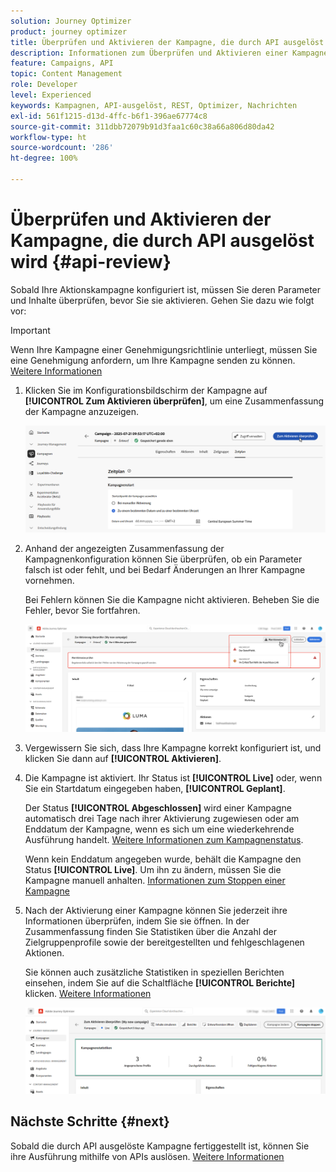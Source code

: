 ```yaml
---
solution: Journey Optimizer
product: journey optimizer
title: Überprüfen und Aktivieren der Kampagne, die durch API ausgelöst wird
description: Informationen zum Überprüfen und Aktivieren einer Kampagne, die durch API ausgelöst wird.
feature: Campaigns, API
topic: Content Management
role: Developer
level: Experienced
keywords: Kampagnen, API-ausgelöst, REST, Optimizer, Nachrichten
exl-id: 561f1215-d13d-4ffc-b6f1-396ae67774c8
source-git-commit: 311dbb72079b91d3faa1c60c38a66a806d80da42
workflow-type: ht
source-wordcount: '286'
ht-degree: 100%

---
```


# Überprüfen und Aktivieren der Kampagne, die durch API ausgelöst wird {#api-review}

Sobald Ihre Aktionskampagne konfiguriert ist, müssen Sie deren Parameter und Inhalte überprüfen, bevor Sie sie aktivieren. Gehen Sie dazu wie folgt vor:

>[!IMPORTANT]
>
> Wenn Ihre Kampagne einer Genehmigungsrichtlinie unterliegt, müssen Sie eine Genehmigung anfordern, um Ihre Kampagne senden zu können. [Weitere Informationen](../test-approve/gs-approval.md)

1. Klicken Sie im Konfigurationsbildschirm der Kampagne auf **[!UICONTROL Zum Aktivieren überprüfen]**, um eine Zusammenfassung der Kampagne anzuzeigen.

   ![](assets/campaign-review.png)

1. Anhand der angezeigten Zusammenfassung der Kampagnenkonfiguration können Sie überprüfen, ob ein Parameter falsch ist oder fehlt, und bei Bedarf Änderungen an Ihrer Kampagne vornehmen.

   Bei Fehlern können Sie die Kampagne nicht aktivieren. Beheben Sie die Fehler, bevor Sie fortfahren.

   ![](assets/create-campaign-alerts.png)

1. Vergewissern Sie sich, dass Ihre Kampagne korrekt konfiguriert ist, und klicken Sie dann auf **[!UICONTROL Aktivieren]**.

1. Die Kampagne ist aktiviert. Ihr Status ist **[!UICONTROL Live]** oder, wenn Sie ein Startdatum eingegeben haben, **[!UICONTROL Geplant]**.

   Der Status **[!UICONTROL Abgeschlossen]** wird einer Kampagne automatisch drei Tage nach ihrer Aktivierung zugewiesen oder am Enddatum der Kampagne, wenn es sich um eine wiederkehrende Ausführung handelt. [Weitere Informationen zum Kampagnenstatus](get-started-with-campaigns.md#statuses).

   Wenn kein Enddatum angegeben wurde, behält die Kampagne den Status **[!UICONTROL Live]**. Um ihn zu ändern, müssen Sie die Kampagne manuell anhalten. [Informationen zum Stoppen einer Kampagne](manage-campaigns.md)


1. Nach der Aktivierung einer Kampagne können Sie jederzeit ihre Informationen überprüfen, indem Sie sie öffnen. In der Zusammenfassung finden Sie Statistiken über die Anzahl der Zielgruppenprofile sowie der bereitgestellten und fehlgeschlagenen Aktionen.

   Sie können auch zusätzliche Statistiken in speziellen Berichten einsehen, indem Sie auf die Schaltfläche **[!UICONTROL Berichte]** klicken. [Weitere Informationen](../reports/campaign-global-report-cja.md)

   ![](assets/create-campaign-summary.png)

## Nächste Schritte {#next}

Sobald die durch API ausgelöste Kampagne fertiggestellt ist, können Sie ihre Ausführung mithilfe von APIs auslösen. [Weitere Informationen](trigger-campaigns.md)
